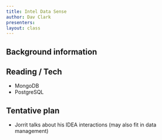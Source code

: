 ```yaml
---
title: Intel Data Sense
author: Dav Clark
presenters:
layout: class
---
```


## Background information

## Reading / Tech

 - MongoDB
 - PostgreSQL

## Tentative plan

 - Jorrit talks about his IDEA interactions (may also fit in data management)
